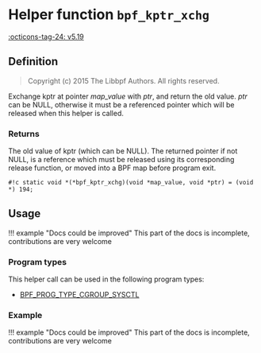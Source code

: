 # Helper function `bpf_kptr_xchg`

<!-- [FEATURE_TAG](bpf_kptr_xchg) -->
[:octicons-tag-24: v5.19](https://github.com/torvalds/linux/commit/c0a5a21c25f37c9fd7b36072f9968cdff1e4aa13)
<!-- [/FEATURE_TAG] -->

## Definition

> Copyright (c) 2015 The Libbpf Authors. All rights reserved.


<!-- [HELPER_FUNC_DEF] -->
Exchange kptr at pointer _map_value_ with _ptr_, and return the old value. _ptr_ can be NULL, otherwise it must be a referenced pointer which will be released when this helper is called.

### Returns

The old value of kptr (which can be NULL). The returned pointer if not NULL, is a reference which must be released using its corresponding release function, or moved into a BPF map before program exit.

`#!c static void *(*bpf_kptr_xchg)(void *map_value, void *ptr) = (void *) 194;`
<!-- [/HELPER_FUNC_DEF] -->

## Usage

!!! example "Docs could be improved"
    This part of the docs is incomplete, contributions are very welcome

### Program types

This helper call can be used in the following program types:

<!-- DO NOT EDIT MANUALLY -->
<!-- [HELPER_FUNC_PROG_REF] -->
 * [BPF_PROG_TYPE_CGROUP_SYSCTL](../program-type/BPF_PROG_TYPE_CGROUP_SYSCTL.md)
<!-- [/HELPER_FUNC_PROG_REF] -->

### Example

!!! example "Docs could be improved"
    This part of the docs is incomplete, contributions are very welcome
